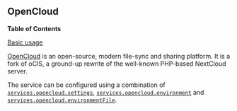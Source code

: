 ## OpenCloud

**Table of Contents**

[Basic usage](#module-services-opencloud-basic-usage)

[OpenCloud](https://opencloud.eu/en) is an open-source, modern file-sync and sharing platform. It is a fork of oCIS, a ground-up rewrite of the well-known PHP-based NextCloud server.

The service can be configured using a combination of [`services.opencloud.settings`](options.html#opt-services.opencloud.settings), [`services.opencloud.environment`](options.html#opt-services.opencloud.environment) and [`services.opencloud.environmentFile`](options.html#opt-services.opencloud.environmentFile).
